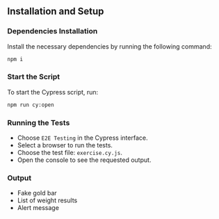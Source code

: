 ## Installation and Setup


### Dependencies Installation
Install the necessary dependencies by running the following command:

```bash
npm i
```

### Start the Script
To start the Cypress script, run:
```bash
npm run cy:open
```

### Running the Tests

* Choose `E2E Testing` in the Cypress interface.
* Select a browser to run the tests.
* Choose the test file: `exercise.cy.js`.
* Open the console to see the requested output.


### Output

- Fake gold bar
- List of weight results
- Alert message
